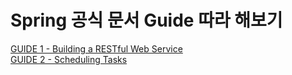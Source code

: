 # Spring 공식 문서 Guide 따라 해보기

[GUIDE 1 - Building a RESTful Web Service](https://github.com/320Hwany/spring-guide/tree/main/guide1/note.md)                  
[GUIDE 2 - Scheduling Tasks](https://github.com/320Hwany/spring-guide/tree/main/guide2/note.md)              